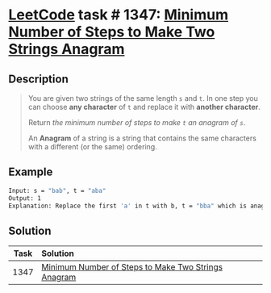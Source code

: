 # [LeetCode][leetcode] task # 1347: [Minimum Number of Steps to Make Two Strings Anagram][task]

Description
-----------

> You are given two strings of the same length `s` and `t`.
> In one step you can choose **any character** of `t` and replace it with **another character**.
> 
> Return _the minimum number of steps to make `t` an anagram of `s`_.
> 
> An **Anagram** of a string is a string that contains the same characters with a different (or the same) ordering.

Example
-------

```sh
Input: s = "bab", t = "aba"
Output: 1
Explanation: Replace the first 'a' in t with b, t = "bba" which is anagram of s.
```

Solution
--------

| Task | Solution                                                        |
|:----:|:----------------------------------------------------------------|
| 1347 | [Minimum Number of Steps to Make Two Strings Anagram][solution] |


[leetcode]: <http://leetcode.com/>
[task]: <https://leetcode.com/problems/minimum-number-of-steps-to-make-two-strings-anagram/>
[solution]: <https://github.com/wellaxis/praxis-leetcode/blob/main/src/main/java/com/witalis/praxis/leetcode/task/h14/p1347/option/Practice.java>
